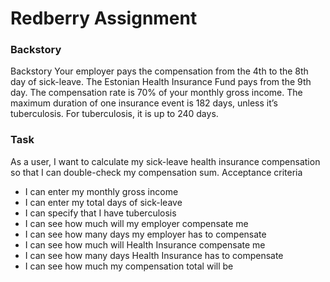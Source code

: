 # Redberry Assignment

### Backstory
Backstory
Your employer pays the compensation from the 4th to the 8th day of sick-leave. The
Estonian Health Insurance Fund pays from the 9th day. The compensation rate is 70% of
your monthly gross income.
The maximum duration of one insurance event is 182 days, unless it’s tuberculosis. For
tuberculosis, it is up to 240 days.

### Task
As a user, I want to calculate my sick-leave health insurance compensation so that I can
double-check my compensation sum.
Acceptance criteria
- I can enter my monthly gross income
- I can enter my total days of sick-leave
- I can specify that I have tuberculosis
- I can see how much will my employer compensate me
- I can see how many days my employer has to compensate
- I can see how much will Health Insurance compensate me
- I can see how many days Health Insurance has to compensate
- I can see how much my compensation total will be
